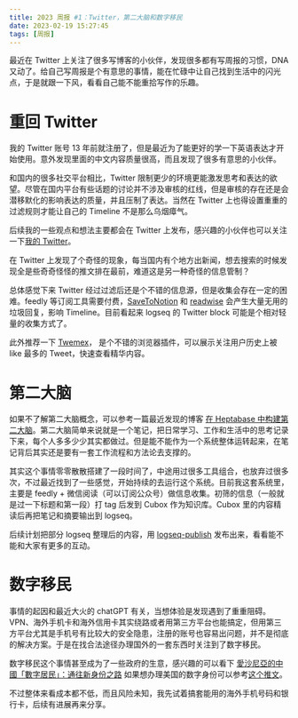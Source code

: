 ```yaml
---
title: 2023 周报 #1：Twitter，第二大脑和数字移民
date: 2023-02-19 15:27:45
tags: [周报]
---
```


最近在 Twitter 上关注了很多写博客的小伙伴，发现很多都有写周报的习惯，DNA 又动了。给自己写周报是个有意思的事情，能在忙碌中让自己找到生活中的闪光点，于是就跟一下风，看看自己能不能重拾写作的乐趣。

# 重回 Twitter

我的 Twitter 账号 13 年前就注册了，但是最近为了能更好的学一下英语表达才开始使用。意外发现里面的中文内容质量很高，而且发现了很多有意思的小伙伴。

和国内的很多社交平台相比，Twitter 限制更少的环境更能激发思考和表达的欲望。尽管在国内平台有些话题的讨论并不涉及审核的红线，但是审核的存在还是会潜移默化的影响表达的质量，并且压制了表达。当然在 Twitter 上也得设置重重的过滤规则才能让自己的 Timeline 不是那么乌烟瘴气。

后续我的一些观点和想法主要都会在 Twitter 上发布，感兴趣的小伙伴也可以关注一下[我的 Twitter](https://twitter.com/liumengxinfly)。

在 Twitter 上发现了个奇怪的现象，每当国内有个地方出新闻，想去搜索的时候发现全是些奇奇怪怪的推文排在最前，难道这是另一种奇怪的信息管制？

总体感觉下来 Twitter 经过过滤后还是个不错的信息源，但是收集会存在一定的困难。feedly 等订阅工具需要付费，[SaveToNotion](https://twitter.com/SaveToNotion) 和 [readwise](https://twitter.com/readwise) 会产生大量无用的垃圾回复，影响 Timeline。目前看起来 logseq 的 Twitter block 可能是个相对轻量的收集方式了。

此外推荐一下 [Twemex](https://ponyexpress.notion.site/Twemex-Manual-71b320f4d95f48d38ca68fe6eaa3c49e)， 是个不错的浏览器插件，可以展示关注用户历史上被 like 最多的 Tweet，快速查看精华内容。


# 第二大脑

如果不了解第二大脑概念，可以参考一篇最近发现的博客 [在 Heptabase 中构建第二大脑](https://justgoidea.com/blog/post-024)。第二大脑简单来说就是一个笔记，把日常学习、工作和生活中的思考记录下来，每个人多多少少其实都做过。但是能不能作为一个系统整体运转起来，在笔记背后其实还是要有一套工作流程和方法论去支撑的。

其实这个事情零零散散搭建了一段时间了，中途用过很多工具组合，也放弃过很多次，不过最近找到了一些感觉，开始持续的去运行这个系统。目前我这套系统里，主要是 feedly + 微信阅读（可以订阅公众号）做信息收集。初筛的信息（一般就是过一下标题和第一段）打 tag 后发到 Cubox 作为知识库。Cubox 里的内容精读后再把笔记和摘要输出到 logseq。

后续计划把部分 logseq 整理后的内容，用 [logseq-publish](https://github.com/pengx17/logseq-publish) 发布出来，看看能不能和大家有更多的互动。

# 数字移民

事情的起因和最近大火的 chatGPT 有关，当想体验是发现遇到了重重阻碍。VPN、海外手机卡和海外信用卡其实绕路或者用第三方平台也能搞定，但用第三方平台尤其是手机号有比较大的安全隐患，注册的账号也容易出问题，并不是彻底的解决方案。于是在找合法途径办理国外的一套东西时关注到了数字移民。

数字移民这个事情甚至成为了一些政府的生意，感兴趣的可以看下 [愛沙尼亞的中國「數字居民」：通往新身份之路](https://www.frontlinefellowship.io/blog/youyou?categoryId=320164) 如果想办理美国的数字身份可以参考[这个推文](https://twitter.com/madawei2699/status/1624564508168683527)。

不过整体来看成本都不低，而且风险未知，我先试着搞套能用的海外手机号码和银行卡，后续有进展再来分享。
